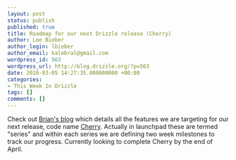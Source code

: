 ```yaml
---
layout: post
status: publish
published: true
title: Roadmap for our next Drizzle release (Cherry)
author: Lee Bieber
author_login: lbieber
author_email: kalebral@gmail.com
wordpress_id: 563
wordpress_url: http://blog.drizzle.org/?p=563
date: 2010-03-05 14:27:35.000000000 +00:00
categories:
- This Week In Drizzle
tags: []
comments: []
---
```

Check out <a href="http://krow.livejournal.com/686178.html" target="_blank">Brian's blog</a> which details all the features we are targeting for our next release, code name <a href="https://launchpad.net/drizzle/cherry" target="_blank">Cherry</a>. Actually in launchpad these are termed "series" and within each series we are defining two week milestones to track our progress. Currently looking to complete Cherry by the end of April. 

